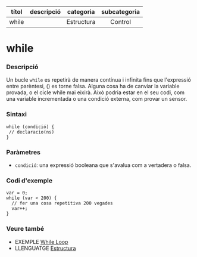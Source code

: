 
| títol         | descripció   | categoria  | subcategoria        |
| :-----------: | :----------: | :--------: | :-----------------: |
| while         |              | Estructura | Control             |

# while

### Descripció

Un bucle `while` es repetirà de manera contínua i infinita fins que l'expressió entre parèntesi, () es torne falsa. Alguna cosa ha de canviar la variable provada, o el cicle while mai eixirà. Això podria estar en el seu codi, com una variable incrementada o una condició externa, com provar un sensor.

### Sintaxi

```
while (condició) {
 // declaracio(ns)
}
```

### Paràmetres

*  `condició`: una expressió booleana que s'avalua com a vertadera o falsa.

### Codi d'exemple

```
var = 0;
while (var < 200) {
  // fer una cosa repetitiva 200 vegades
  var++;
}
```

### Veure també
*  EXEMPLE [While Loop](https://www.arduino.cc/en/Tutorial/BuiltInExamples/WhileStatementConditional)  
*  LLENGUATGE [Estructura](../Estructura.md)
